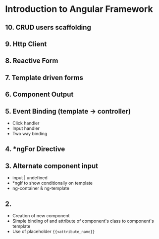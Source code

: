 # Introduction to Angular Framework

## 10. CRUD users scaffolding

## 9. Http Client

## 8. Reactive Form

## 7. Template driven forms

## 6. Component Output

## 5. Event Binding (template -> controller)

- Click handler
- Input handler
- Two way binding

## 4. *ngFor Directive

## 3. Alternate component input

- input | undefined
- *ngIf to show conditionally on template
- ng-container & ng-template

## 2.

- Creation of new component
- Simple binding of and attribute of component's class to component's template
- Use of placeholder `{{<attribute_name}}`